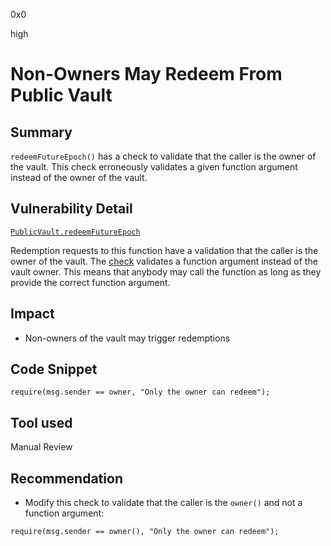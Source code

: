 0x0

high

# Non-Owners May Redeem From Public Vault

## Summary

`redeemFutureEpoch()` has a check to validate that the caller is the owner of the vault. This check erroneously validates a given function argument instead of the owner of the vault.

## Vulnerability Detail

[`PublicVault.redeemFutureEpoch`](https://github.com/sherlock-audit/2022-10-astaria/blob/main/src/PublicVault.sol#L178)

Redemption requests to this function have a validation that the caller is the owner of the vault. The [check](https://github.com/sherlock-audit/2022-10-astaria/blob/main/src/PublicVault.sol#L187) validates a function argument instead of the vault owner. This means that anybody may call the function as long as they provide the correct function argument.

## Impact

- Non-owners of the vault may trigger redemptions

## Code Snippet

```solidity
require(msg.sender == owner, "Only the owner can redeem");
```

## Tool used

Manual Review

## Recommendation

- Modify this check to validate that the caller is the `owner()` and not a function argument:

```solidity
require(msg.sender == owner(), "Only the owner can redeem");
```


